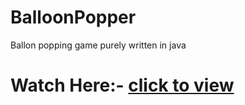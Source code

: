 # BalloonPopper
Ballon popping game purely written in java

# Watch Here:- [click to view](https://youtu.be/tA5iMAY8IAw)
